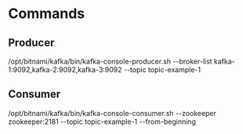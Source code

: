 # Commands

## Producer
/opt/bitnami/kafka/bin/kafka-console-producer.sh --broker-list kafka-1:9092,kafka-2:9092,kafka-3:9092  --topic topic-example-1

## Consumer
/opt/bitnami/kafka/bin/kafka-console-consumer.sh --zookeeper zookeeper:2181 --topic topic-example-1 --from-beginning